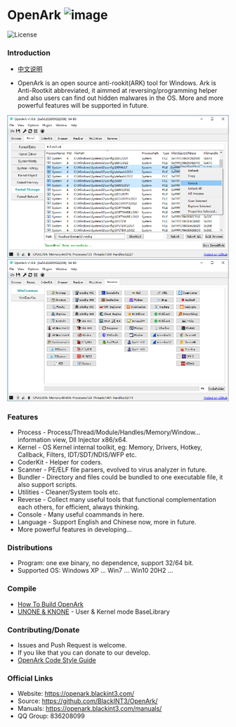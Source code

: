 # OpenArk ![image](doc/resources/logo.png)

![License](https://img.shields.io/badge/License-LGPL-green.svg)

### Introduction
* [中文说明](doc/README-zh.md)

* OpenArk is an open source anti-rookit(ARK) tool for Windows. Ark is Anti-Rootkit abbreviated, it aimmed at reversing/programming helper and also users can find out hidden malwares in the OS. More and more powerful features will be supported in future.

![image](doc/resources/snapshot-en-v108.png)
![image](doc/resources/snapshot-en-v108-01.png)

### Features
* Process - Process/Thread/Module/Handles/Memory/Window... information view, Dll Injector x86/x64.
* Kernel - OS Kernel internal toolkit, eg: Memory, Drivers, Hotkey, Callback, Filters, IDT/SDT/NDIS/WFP etc.
* CoderKit - Helper for coders.
* Scanner - PE/ELF file parsers, evolved to virus analyzer in future.
* Bundler - Directory and files could be bundled to one executable file, it also support scripts.
* Utilities - Cleaner/System tools etc.
* Reverse - Collect many useful tools that functional complementation each others, for efficient, always thinking.
* Console - Many useful coammands in here.
* Language - Support English and Chinese now, more in future.
* More powerful features in developing...

### Distributions
* Program: one exe binary, no dependence, support 32/64 bit.
* Supported OS: Windows XP ... Win7 ... Win10 20H2  ...

### Compile
* [How To Build OpenArk](doc/build-openark.md)
* [UNONE & KNONE](https://github.com/BlackINT3/none) - User & Kernel mode BaseLibrary

### Contributing/Donate
  * Issues and Push Request is welcome.
  * If you like that you can donate to our develop.
  * [OpenArk Code Style Guide](doc/code-style-guide.md)

### Official Links
* Website: https://openark.blackint3.com/
* Source: https://github.com/BlackINT3/OpenArk/
* Manuals: https://openark.blackint3.com/manuals/
* QQ Group: 836208099
